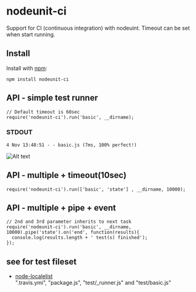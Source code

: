 # nodeunit-ci

Support for CI (continuous integration) with nodeuint.
Timeout can be set when start running.

## Install

Install with [npm](http://npmjs.org/):

    npm install nodeunit-ci

## API - simple test runner
    // Default timeout is 60sec
    require('nodeunit-ci').run('basic', __dirname);

### STDOUT
    4 Nov 13:48:51 - - basic.js (7ms, 100% perfect!)
   ![Alt text]( https://pbs.twimg.com/media/BYNNB09CMAACqkU.png "travis result")
  
## API - multiple + timeout(10sec)
  
    require('nodeunit-ci').run(['basic', 'state'] , __dirname, 10000);
  
## API - multiple + pipe + event

    // 2nd and 3rd parameter inherits to next task
    require('nodeunit-ci').run('basic', __dirname, 10000).pipe('state').on('end', function(results){
      console.log(results.length + ' test(s) finished');
    });

## see for test fileset
  - [node-localelist](https://github.com/ystskm/node-localelist)  
    ".travis.ymi", "package.js", "test/_runner.js" and "test/basic.js"
  